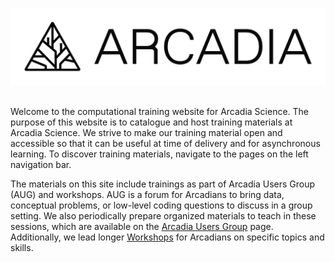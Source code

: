 
![](_static/Arcadia_Lockup-XL-K.png)

<br/>
Welcome to the computational training website for Arcadia Science.
The purpose of this website is to catalogue and host training materials at Arcadia Science.
We strive to make our training material open and accessible so that it can be useful at time of delivery and for asynchronous learning.
To discover training materials, navigate to the pages on the left navigation bar.

The materials on this site include trainings as part of Arcadia Users Group (AUG) and workshops. 
AUG is a forum for Arcadians to bring data, conceptual problems, or low-level coding questions to discuss in a group setting. 
We also periodically prepare organized materials to teach in these sessions, which are available on the [Arcadia Users Group](arcadia-users-group/overview.md) page.
Additionally, we lead longer [Workshops](workshops/overview.md) for Arcadians on specific topics and skills.

<br/>
<br/>
<br/>
<br/>
